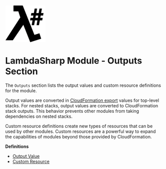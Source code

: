 ![λ#](LambdaSharp_v2_small.png)

# LambdaSharp Module - Outputs Section

The `Outputs` section lists the output values and custom resource definitions for the module.

Output values are converted in [CloudFormation export](https://docs.aws.amazon.com/AWSCloudFormation/latest/UserGuide/using-cfn-stack-exports.html) values for top-level stacks. For nested stacks, output values are converted to CloudFormation stack outputs. This behavior prevents other modules from taking dependencies on nested stacks.

Custom resource definitions create new types of resources that can be used by other modules. Custom resources are a powerful way to expand the capabilities of modules beyond those provided by CloudFormation.

__Definitions__
* [Output Value](Module-Output.md)
* [Custom Resource](Module-CustomResource.md)
